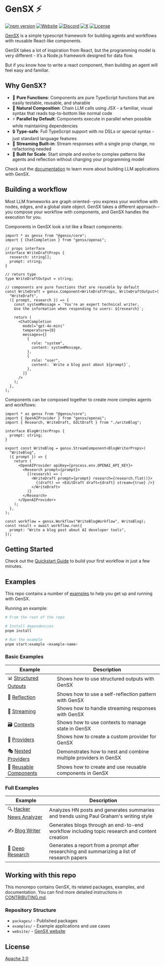 # GenSX ⚡️

[![npm version](https://badge.fury.io/js/gensx.svg)](https://badge.fury.io/js/gensx)
[![Website](https://img.shields.io/badge/Visit-gensx.com-orange)](https://gensx.com)
[![Discord](https://img.shields.io/badge/Join-Discord-blue)](https://discord.gg/wRmwfz5tCy)
[![X](https://img.shields.io/badge/Follow-X-blue)](https://x.com/gensx_inc)
[![License](https://img.shields.io/badge/License-Apache_2.0-blue.svg)](https://opensource.org/licenses/Apache-2.0)

[GenSX](https://gensx.com/) is a simple typescript framework for building agents and workflows with reusable React-like components.

GenSX takes a lot of inspiration from React, but the programming model is very different - it’s a Node.js framework designed for data flow.

But if you know how to write a react component, then building an agent will feel easy and familiar.

## Why GenSX?

- 🎯 **Pure Functions**: Components are pure TypeScript functions that are easily testable, reusable, and sharable
- 🌴 **Natural Composition**: Chain LLM calls using JSX - a familiar, visual syntax that reads top-to-bottom like normal code
- ⚡️ **Parallel by Default**: Components execute in parallel when possible while maintaining dependencies
- 🔒 **Type-safe**: Full TypeScript support with no DSLs or special syntax - just standard language features
- 🌊 **Streaming Built-in**: Stream responses with a single prop change, no refactoring needed
- 🚀 **Built for Scale**: Start simple and evolve to complex patterns like agents and reflection without changing your programming model

Check out the [documentation](https://gensx.com/docs) to learn more about building LLM applications with GenSX.

## Building a workflow

Most LLM frameworks are graph oriented--you express your workflow with nodes, edges, and a global state object. GenSX takes a different approach--you compose your workflow with components, and GenSX handles the execution for you.

Components in GenSX look a lot like a React components:

```tsx
import * as gensx from "@gensx/core";
import { ChatCompletion } from "gensx/openai";

// props interface
interface WriteDraftProps {
  research: string[];
  prompt: string;
}

// return type
type WriteDraftOutput = string;

// components are pure functions that are reusable by default
const WriteDraft = gensx.Component<WriteDraftProps, WriteDraftOutput>(
  "WriteDraft",
  ({ prompt, research }) => {
    const systemMessage = `You're an expert technical writer.
    Use the information when responding to users: ${research}`;

    return (
      <ChatCompletion
        model="gpt-4o-mini"
        temperature={0}
        messages={[
          {
            role: "system",
            content: systemMessage,
          },
          {
            role: "user",
            content: `Write a blog post about ${prompt}`,
          },
        ]}
      />
    );
  },
);
```

Components can be composed together to create more complex agents and workflows:

```tsx
import * as gensx from "@gensx/core";
import { OpenAIProvider } from "gensx/openai";
import { Research, WriteDraft, EditDraft } from "./writeBlog";

interface BlogWriterProps {
  prompt: string;
}

export const WriteBlog = gensx.StreamComponent<BlogWriterProps>(
  "WriteBlog",
  ({ prompt }) => {
    return (
      <OpenAIProvider apiKey={process.env.OPENAI_API_KEY}>
        <Research prompt={prompt}>
          {(research) => (
            <WriteDraft prompt={prompt} research={research.flat()}>
              {(draft) => <EditDraft draft={draft} stream={true} />}
            </WriteDraft>
          )}
        </Research>
      </OpenAIProvider>
    );
  },
);

const workflow = gensx.Workflow("WriteBlogWorkflow", WriteBlog);
const result = await workflow.run({
  prompt: "Write a blog post about AI developer tools",
});
```

## Getting Started

Check out the [Quickstart Guide](https://gensx.com/docs/quickstart) to build your first workflow in just a few minutes.

## Examples

This repo contains a number of [examples](./examples) to help you get up and running with GenSX.

Running an example:

```bash
# From the root of the repo

# Install dependencies
pnpm install

# Run the example
pnpm start:example <example-name>
```

### Basic Examples

| Example                                                 | Description                                                      |
| ------------------------------------------------------- | ---------------------------------------------------------------- |
| 📊 [Structured Outputs](./examples/structuredOutputs)   | Shows how to use structured outputs with GenSX                   |
| 🔄 [Reflection](./examples/reflection)                  | Shows how to use a self-reflection pattern with GenSX            |
| 🌊 [Streaming](./examples/streaming)                    | Shows how to handle streaming responses with GenSX               |
| 🗃️ [Contexts](./examples/contexts)                      | Shows how to use contexts to manage state in GenSX               |
| 🔌 [Providers](./examples/providers)                    | Shows how to create a custom provider for GenSX                  |
| 🎭 [Nested Providers](./examples/nestedProviders)       | Demonstrates how to nest and combine multiple providers in GenSX |
| 🧩 [Reusable Components](./examples/reusableComponents) | Shows how to create and use reusable components in GenSX         |

### Full Examples

| Example                                                  | Description                                                                                  |
| -------------------------------------------------------- | -------------------------------------------------------------------------------------------- |
| 🔍 [Hacker News Analyzer](./examples/hackerNewsAnalyzer) | Analyzes HN posts and generates summaries and trends using Paul Graham's writing style       |
| ✍️ [Blog Writer](./examples/blogWriter)                  | Generates blogs through an end-to-end workflow including topic research and content creation |
| 🔬 [Deep Research](./examples/deepResearch)              | Generates a report from a prompt after researching and summarizing a list of research papers |

## Working with this repo

This monorepo contains GenSX, its related packages, examples, and documentation. You can find more detailed instructions in [CONTRIBUTING.md](./CONTRIBUTING.md).

### Repository Structure

- `packages/` - Published packages
- `examples/` - Example applications and use cases
- `website/` - [GenSX website](https://gensx.com)

## License

[Apache 2.0](./LICENSE)
